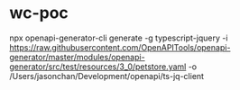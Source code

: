 # wc-poc

npx openapi-generator-cli generate -g typescript-jquery -i https://raw.githubusercontent.com/OpenAPITools/openapi-generator/master/modules/openapi-generator/src/test/resources/3_0/petstore.yaml -o /Users/jasonchan/Development/openapi/ts-jq-client

